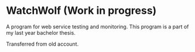 # WatchWolf (Work in progress)
A program for web service testing and monitoring.
This program is a part of my last year bachelor thesis.

Transferred from old account.
